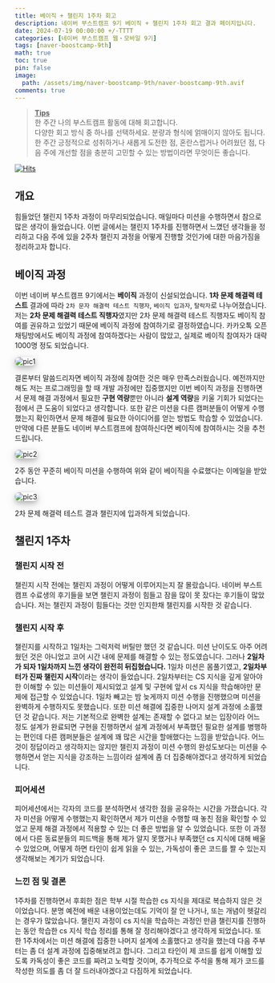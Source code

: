 ```yaml
---
title: 베이직 + 챌린지 1주차 회고
description: 네이버 부스트캠프 9기 베이직 + 챌린지 1주차 회고 결과 페이지입니다.
date: 2024-07-19 00:00:00 +/-TTTT
categories: [네이버 부스트캠프 웹・모바일 9기]
tags: [naver-boostcamp-9th]
math: true
toc: true
pin: false
image:
  path: /assets/img/naver-boostcamp-9th/naver-boostcamp-9th.avif
comments: true
---
```


<blockquote class="prompt-tip"><p><strong><u>Tips</u></strong> <br />
한 주간 나의 부스트캠프 활동에 대해 회고합니다. <br />
다양한 회고 방식 중 하나를 선택하세요. 분량과 형식에 얽매이지 않아도 됩니다. <br />
한 주간 긍정적으로 성취하거나 새롭게 도전한 점, 혼란스럽거나 어려웠던 점, 다음 주에 개선할 점을 충분히 고민할 수 있는 방법이라면 무엇이든 좋습니다.</p></blockquote>

[![Hits](https://hits.seeyoufarm.com/api/count/incr/badge.svg?url=https%3A%2F%2Fhyunjinno.github.io%2Fnaver-boostcamp-9th%2F2024-07-18-challenge-day5%2F&count_bg=%2379C83D&title_bg=%23555555&icon=&icon_color=%23E7E7E7&title=hits&edge_flat=false)](https://hits.seeyoufarm.com)

## 개요

힘들었던 챌린지 1주차 과정이 마무리되었습니다. 매일마다 미션을 수행하면서 참으로 많은 생각이 들었습니다. 이번 글에서는 챌린지 1주차를 진행하면서 느꼈던 생각들을 정리하고 다음 주에 있을 2주차 챌린지 과정을 어떻게 진행할 것인가에 대한 마음가짐을 정리하고자 합니다.

## 베이직 과정

이번 네이버 부스트캠프 9기에서는 **베이직** 과정이 신설되었습니다. **1차 문제 해결력 테스트** 결과에 따라 `2차 문자 해결력 테스트 직행자`, `베이직 입과자`, `탈락자`로 나누어졌습니다. 저는 **2차 문제 해결력 테스트 직행자**였지만 2차 문제 해결력 테스트 직행자도 베이직 참여를 권유하고 있었기 때문에 베이직 과정에 참여하기로 결정하였습니다. 카카오톡 오픈채팅방에서도 베이직 과정에 참여하겠다는 사람이 많았고, 실제로 베이직 참여자가 대략 1000명 정도 되었습니다.

<img src="/assets/img/naver-boostcamp-9th/day5/pic1.avif" alt="pic1" style="box-shadow: 0 4px 8px 0 rgba(0, 0, 0, 0.2), 0 6px 20px 0 rgba(0, 0, 0, 0.19); border-radius: 0.5rem"/>

결론부터 말씀드리자면 베이직 과정에 참여한 것은 매우 만족스러웠습니다. 예전까지만 해도 저는 프로그래밍을 할 때 개발 과정에만 집중했지만 이번 베이직 과정을 진행하면서 문제 해결 과정에서 필요한 **구현 역량**뿐만 아니라 **설계 역량**을 키울 기회가 되었다는 점에서 큰 도움이 되었다고 생각합니다. 또한 같은 미션을 다른 캠퍼분들이 어떻게 수행했는지 확인하면서 문제 해결에 필요한 아이디어를 얻는 방법도 학습할 수 있었습니다. 만약에 다른 분들도 네이버 부스트캠프에 참여하신다면 베이직에 참여하시는 것을 추천드립니다.

<img src="/assets/img/naver-boostcamp-9th/day5/pic2.avif" alt="pic2" style="box-shadow: 0 4px 8px 0 rgba(0, 0, 0, 0.2), 0 6px 20px 0 rgba(0, 0, 0, 0.19); border-radius: 0.5rem"/>

2주 동안 꾸준히 베이직 미션을 수행하여 위와 같이 베이직을 수료했다는 이메일을 받았습니다.

<img src="/assets/img/naver-boostcamp-9th/day5/pic3.avif" alt="pic3" style="box-shadow: 0 4px 8px 0 rgba(0, 0, 0, 0.2), 0 6px 20px 0 rgba(0, 0, 0, 0.19); border-radius: 0.5rem"/>

2차 문제 해결력 테스트 결과 챌린지에 입과하게 되었습니다.

## 챌린지 1주차

### 챌린지 시작 전

챌린지 시작 전에는 챌린지 과정이 어떻게 이루어지는지 잘 몰랐습니다. 네이버 부스트캠프 수료생의 후기들을 보면 챌린지 과정이 힘들고 잠을 많이 못 잤다는 후기들이 많았습니다. 저는 챌린지 과정이 힘들다는 것만 인지한채 챌린지를 시작한 것 같습니다.

### 챌린지 시작 후

챌린지를 시작하고 1일차는 그럭저럭 버틸만 했던 것 같습니다. 미션 난이도도 아주 어려웠던 것은 아니었고 코어 시간 내에 문제를 해결할 수 있는 정도였습니다. 그러나 **2일차가 되자 1일차까지 느낀 생각이 완전히 뒤집혔습니다.** 1일차 미션은 몸풀기였고, **2일차부터가 진짜 챌린지 시작**이라는 생각이 들었습니다. 2일차부터는 CS 지식을 깊게 알아야한 이해할 수 있는 미션들이 제시되었고 설계 및 구현에 앞서 cs 지식을 학습해야만 문제에 접근할 수 있었습니다. 1일차 빼고는 밤 늦게까지 미션 수행을 진행했으며 미션을 완벽하게 수행하지도 못했습니다. 또한 미션 해결에 집중한 나머지 설계 과정에 소홀했던 것 같습니다. 저는 기본적으로 완벽한 설계는 존재할 수 없다고 보는 입장이라 어느 정도 설계가 완료되면 구현을 진행하면서 설계 과정에서 부족했던 필요한 설계를 병행하는 편인데 다른 캠퍼분들은 설계에 꽤 많은 시간을 할애했다는 느낌을 받았습니다. 어느 것이 정답이라고 생각하지는 않지만 챌린지 과정이 미션 수행의 완성도보다는 미션을 수행하면서 얻는 지식을 강조하는 느낌이라 설계에 좀 더 집중해야겠다고 생각하게 되었습니다.

### 피어세션

피어세션에서는 각자의 코드를 분석하면서 생각한 점을 공유하는 시간을 가졌습니다. 각자 미션을 어떻게 수행했는지 확인하면서 제가 미션을 수행할 때 놓친 점을 확인할 수 있었고 문제 해결 과정에서 적용할 수 있는 더 좋은 방법을 알 수 있었습니다. 또한 이 과정에서 다른 동료분들의 피드백을 통해 제가 알지 못했거나 부족했던 cs 지식에 대해 배울 수 있었으며, 어떻게 하면 타인이 쉽게 읽을 수 있는, 가독성이 좋은 코드를 짤 수 있는지 생각해보는 계기가 되었습니다.

### 느낀 점 및 결론

1주차를 진행하면서 후회한 점은 학부 시절 학습한 cs 지식을 제대로 복습하지 않은 것이었습니다. 분명 예전에 배운 내용이었는데도 기억이 잘 안 나거나, 또는 개념이 헷갈리는 경우가 많았습니다. 챌린지 과정이 cs 지식을 학습하는 과정인 만큼 챌린지를 진행하는 동안 학습한 cs 지식 학습 정리를 통해 잘 정리해야겠다고 생각하게 되었습니다. 또한 1주차에서는 미션 해결에 집중한 나머지 설계에 소홀했다고 생각을 했는데 다음 주부터는 좀 더 설계 과정에 집중해보려고 합니다. 그리고 타인이 제 코드를 쉽게 이해할 있도록 카독성이 좋은 코드를 짜려고 노력할 것이며, 추가적으로 주석을 통해 제가 코드를 작성한 의도를 좀 더 잘 드러내야겠다고 다짐하게 되었습니다.

